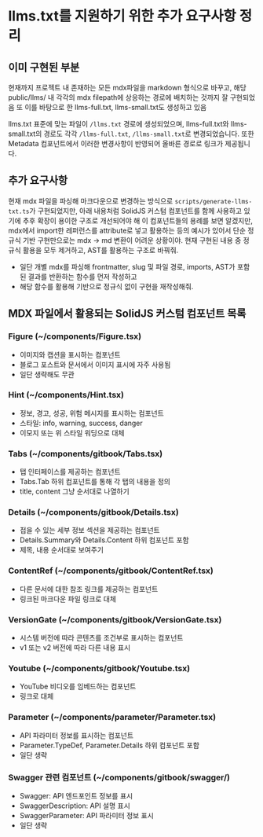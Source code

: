 # llms.txt를 지원하기 위한 추가 요구사항 정리

## 이미 구현된 부분

현재까지 프로젝트 내 존재하는 모든 mdx파일을 markdown 형식으로 바꾸고, 해당 public/llms/ 내 각각의 mdx filepath에 상응하는 경로에 배치하는 것까지 잘 구현되었음
또 이를 바탕으로 한 llms-full.txt, llms-small.txt도 생성하고 있음

llms.txt 표준에 맞는 파일이 `/llms.txt` 경로에 생성되었으며, llms-full.txt와 llms-small.txt의 경로도 각각 `/llms-full.txt`, `/llms-small.txt`로 변경되었습니다. 또한 Metadata 컴포넌트에서 이러한 변경사항이 반영되어 올바른 경로로 링크가 제공됩니다.

## 추가 요구사항

현재 mdx 파일을 파싱해 마크다운으로 변경하는 방식으로 `scripts/generate-llms-txt.ts`가 구현되었지만, 아래 내용처럼 SolidJS 커스텀 컴포넌트를 함께 사용하고 있기에 추후 확장이 용이한 구조로 개선되어야 해
이 컴포넌트들의 용례를 보면 알겠지만, mdx에서 import한 레퍼런스를 attribute로 넣고 활용하는 등의 예시가 있어서 단순 정규식 기반 구현만으로는 mdx -> md 변환이 어려운 상황이야.
현재 구현된 내용 중 정규식 활용을 모두 제거하고, AST를 활용하는 구조로 바꿔줘.
- 일단 개별 mdx를 파싱해 frontmatter, slug 및 파일 경로, imports, AST가 포함된 결과를 반환하는 함수를 먼저 작성하고
- 해당 함수를 활용해 기반으로 정규식 없이 구현을 재작성해줘.

## MDX 파일에서 활용되는 SolidJS 커스텀 컴포넌트 목록

### Figure (~/components/Figure.tsx)

- 이미지와 캡션을 표시하는 컴포넌트
- 블로그 포스트와 문서에서 이미지 표시에 자주 사용됨
- 일단 생략해도 무관

### Hint (~/components/Hint.tsx)

- 정보, 경고, 성공, 위험 메시지를 표시하는 컴포넌트
- 스타일: info, warning, success, danger
- 이모지 또는 위 스타일 워딩으로 대체

### Tabs (~/components/gitbook/Tabs.tsx)

- 탭 인터페이스를 제공하는 컴포넌트
- Tabs.Tab 하위 컴포넌트를 통해 각 탭의 내용을 정의
- title, content 그냥 순서대로 나열하기

### Details (~/components/gitbook/Details.tsx)

- 접을 수 있는 세부 정보 섹션을 제공하는 컴포넌트
- Details.Summary와 Details.Content 하위 컴포넌트 포함
- 제목, 내용 순서대로 보여주기

### ContentRef (~/components/gitbook/ContentRef.tsx)

- 다른 문서에 대한 참조 링크를 제공하는 컴포넌트
- 링크된 마크다운 파일 링크로 대체

### VersionGate (~/components/gitbook/VersionGate.tsx)

- 시스템 버전에 따라 콘텐츠를 조건부로 표시하는 컴포넌트
- v1 또는 v2 버전에 따라 다른 내용 표시

### Youtube (~/components/gitbook/Youtube.tsx)

- YouTube 비디오를 임베드하는 컴포넌트
- 링크로 대체

### Parameter (~/components/parameter/Parameter.tsx)

- API 파라미터 정보를 표시하는 컴포넌트
- Parameter.TypeDef, Parameter.Details 하위 컴포넌트 포함
- 일단 생략

### Swagger 관련 컴포넌트 (~/components/gitbook/swagger/)

- Swagger: API 엔드포인트 정보를 표시
- SwaggerDescription: API 설명 표시
- SwaggerParameter: API 파라미터 정보 표시
- 일단 생략
